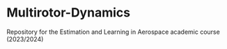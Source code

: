 # Multirotor-Dynamics
Repository for the Estimation and Learning in Aerospace academic course (2023/2024)
